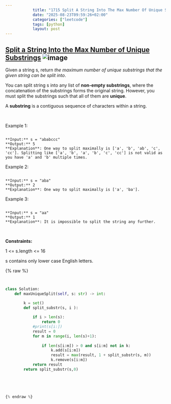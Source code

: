 ```yaml
---
            title: "1715 Split A String Into The Max Number Of Unique Substrings"
            date: "2025-08-23T09:59:26+02:00"
            categories: ["leetcode"]
            tags: [python]
            layout: post
---
```

            
## [Split a String Into the Max Number of Unique Substrings](https://leetcode.com/problems/split-a-string-into-the-max-number-of-unique-substrings) ![image](https://img.shields.io/badge/Difficulty-Medium-orange)

Given a string s, return *the maximum number of unique substrings that the given string can be split into*.

You can split string s into any list of **non-empty substrings**, where the concatenation of the substrings forms the original string. However, you must split the substrings such that all of them are **unique**.

A **substring** is a contiguous sequence of characters within a string.

 

Example 1:

```

**Input:** s = "ababccc"
**Output:** 5
**Explanation**: One way to split maximally is ['a', 'b', 'ab', 'c', 'cc']. Splitting like ['a', 'b', 'a', 'b', 'c', 'cc'] is not valid as you have 'a' and 'b' multiple times.

```

Example 2:

```

**Input:** s = "aba"
**Output:** 2
**Explanation**: One way to split maximally is ['a', 'ba'].

```

Example 3:

```

**Input:** s = "aa"
**Output:** 1
**Explanation**: It is impossible to split the string any further.

```

 

**Constraints:**

1 <= s.length <= 16

s contains only lower case English letters.

{% raw %}


```python


class Solution:
    def maxUniqueSplit(self, s: str) -> int:

        k = set()
        def split_substr(s, i ):
           
            if i > len(s):
                return 0
            #print(s[i:])
            result = 0
            for m in range(i, len(s)+1):
                
                if len(s[i:m]) > 0 and s[i:m] not in k:
                    k.add(s[i:m])
                    result = max(result, 1 + split_substr(s, m))
                    k.remove(s[i:m])
            return result
        return split_substr(s,0)


        


{% endraw %}
```
